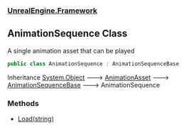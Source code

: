 ### [UnrealEngine.Framework](./UnrealEngine-Framework.md 'UnrealEngine.Framework')
## AnimationSequence Class
A single animation asset that can be played  
```csharp
public class AnimationSequence : AnimationSequenceBase
```
Inheritance [System.Object](https://docs.microsoft.com/en-us/dotnet/api/System.Object 'System.Object') &#129106; [AnimationAsset](./UnrealEngine-Framework-AnimationAsset.md 'UnrealEngine.Framework.AnimationAsset') &#129106; [AnimationSequenceBase](./UnrealEngine-Framework-AnimationSequenceBase.md 'UnrealEngine.Framework.AnimationSequenceBase') &#129106; AnimationSequence  
### Methods
- [Load(string)](./UnrealEngine-Framework-AnimationSequence-Load(string).md 'UnrealEngine.Framework.AnimationSequence.Load(string)')
